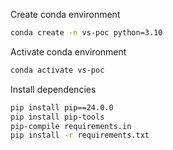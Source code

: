Create conda environment
```bash
conda create -n vs-poc python=3.10
```

Activate conda environment
```bash
conda activate vs-poc
```

Install dependencies
```bash
pip install pip==24.0.0
pip install pip-tools
pip-compile requirements.in
pip install -r requirements.txt
```





